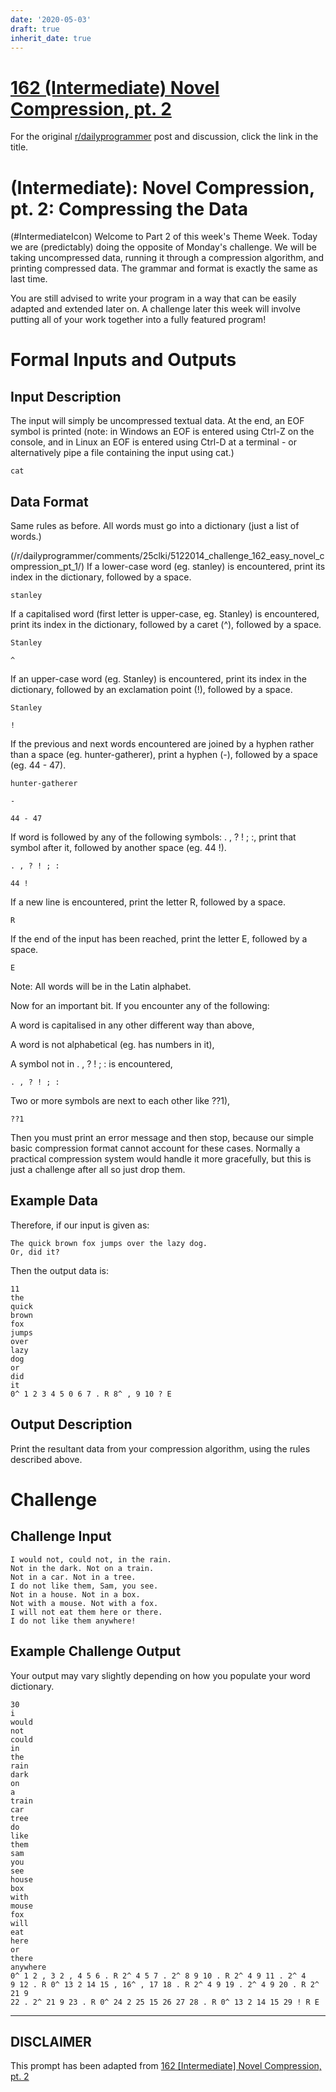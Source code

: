 ```yaml
---
date: '2020-05-03'
draft: true
inherit_date: true
---
```


# [162 (Intermediate) Novel Compression, pt. 2](https://www.reddit.com/r/dailyprogrammer/comments/25hlo9/5142014_challenge_162_intermediate_novel/)

For the original [r/dailyprogrammer](https://www.reddit.com/r/dailyprogrammer/) post and discussion, click the link in the title.

#  (Intermediate): Novel Compression, pt. 2: Compressing the Data
(#IntermediateIcon)
Welcome to Part 2 of this week's Theme Week. Today we are (predictably) doing the opposite of Monday's challenge. We will be taking uncompressed data, running it through a compression algorithm, and printing compressed data. The grammar and format is exactly the same as last time.

You are still advised to write your program in a way that can be easily adapted and extended later on. A challenge later this week will involve putting all of your work together into a fully featured program!

# Formal Inputs and Outputs
## Input Description
The input will simply be uncompressed textual data. At the end, an EOF symbol is printed (note: in Windows an EOF is entered using Ctrl-Z on the console, and in Linux an EOF is entered using Ctrl-D at a terminal - or alternatively pipe a file containing the input using cat.)


```
cat
```
## Data Format
Same rules as before. All words must go into a dictionary (just a list of words.)

(/r/dailyprogrammer/comments/25clki/5122014_challenge_162_easy_novel_compression_pt_1/)
If a lower-case word (eg. stanley) is encountered, print its index in the dictionary, followed by a space.


```
stanley
```
If a capitalised word (first letter is upper-case, eg. Stanley) is encountered, print its index in the dictionary, followed by a caret (^), followed by a space.


```
Stanley
```

```
^
```
If an upper-case word (eg. Stanley) is encountered, print its index in the dictionary, followed by an exclamation point (!), followed by a space.


```
Stanley
```

```
!
```
If the previous and next words encountered are joined by a hyphen rather than a space (eg. hunter-gatherer), print a hyphen (-), followed by a space (eg. 44 - 47).


```
hunter-gatherer
```

```
-
```

```
44 - 47
```
If word is followed by any of the following symbols: . , ? ! ; :, print that symbol after it, followed by another space (eg. 44 !).


```
. , ? ! ; :
```

```
44 !
```
If a new line is encountered, print the letter R, followed by a space.


```
R
```
If the end of the input has been reached, print the letter E, followed by a space.


```
E
```
Note: All words will be in the Latin alphabet.

Now for an important bit. If you encounter any of the following:

A word is capitalised in any other different way than above,

A word is not alphabetical (eg. has numbers in it),

A symbol not in . , ? ! ; : is encountered,


```
. , ? ! ; :
```
Two or more symbols are next to each other like ??1),


```
??1
```
Then you must print an error message and then stop, because our simple basic compression format cannot account for these cases. Normally a practical compression system would handle it more gracefully, but this is just a challenge after all so just drop them.

## Example Data
Therefore, if our input is given as:


```
The quick brown fox jumps over the lazy dog.
Or, did it?
```
Then the output data is:


```
11
the
quick
brown
fox
jumps
over
lazy
dog
or
did
it
0^ 1 2 3 4 5 0 6 7 . R 8^ , 9 10 ? E
```
## Output Description
Print the resultant data from your compression algorithm, using the rules described above.

# Challenge
## Challenge Input

```
I would not, could not, in the rain.
Not in the dark. Not on a train.
Not in a car. Not in a tree.
I do not like them, Sam, you see.
Not in a house. Not in a box.
Not with a mouse. Not with a fox.
I will not eat them here or there.
I do not like them anywhere!
```
## Example Challenge Output
Your output may vary slightly depending on how you populate your word dictionary.


```
30
i
would
not
could
in
the
rain
dark
on
a
train
car
tree
do
like
them
sam
you
see
house
box
with
mouse
fox
will
eat
here
or
there
anywhere
0^ 1 2 , 3 2 , 4 5 6 . R 2^ 4 5 7 . 2^ 8 9 10 . R 2^ 4 9 11 . 2^ 4
9 12 . R 0^ 13 2 14 15 , 16^ , 17 18 . R 2^ 4 9 19 . 2^ 4 9 20 . R 2^ 21 9
22 . 2^ 21 9 23 . R 0^ 24 2 25 15 26 27 28 . R 0^ 13 2 14 15 29 ! R E
```

----
## **DISCLAIMER**
This prompt has been adapted from [162 [Intermediate] Novel Compression, pt. 2](https://www.reddit.com/r/dailyprogrammer/comments/25hlo9/5142014_challenge_162_intermediate_novel/
)

